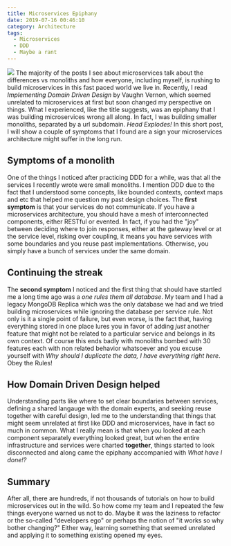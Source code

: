```yaml
---
title: Microservices Epiphany
date: 2019-07-16 00:46:10
category: Architecture
tags: 
  - Microservices
  - DDD
  - Maybe a rant
---
```

![](./what.jpg)
The majority of the posts I see about microservices talk about the differences vs monoliths and how everyone, including myself, is rushing to build microservices in this fast paced world we live in. Recently, I read *Implementing Domain Driven Design* by Vaughn Vernon, which seemed unrelated to microservices at first but soon changed my perspective on things. What I experienced, like the title suggests, was an epiphany that I was building microservices wrong all along. In fact, I was building smaller monoliths, separated by a url subdomain. *Head Explodes!* In this short post, I will show a couple of symptoms that I found are a sign your microservices architecture might suffer in the long run.

## Symptoms of a monolith
One of the things I noticed after practicing DDD for a while, was that all the services I recently wrote were small monoliths. I mention DDD due to the fact that I understood some concepts, like bounded contexts, context maps and etc that helped me question my past design choices. The **first symptom** is that your services do not communicate. If you have a microservices architecture, you should have a mesh of interconnected components, either RESTful or evented. In fact, if you had the "joy" between deciding where to join responses, either at the gateway level or at the service level, risking over coupling, it means you have services with some boundaries and you reuse past implementations. Otherwise, you simply have a bunch of services under the same domain.

## Continuing the streak
The **second symptom** I noticed and the first thing that should have startled me a long time ago was a *one rules them all database*. My team and I had a legacy MongoDB Replica which was the only database we had and we tried building microservices while ignoring the database per service rule. Not only is it a single point of failure, but even worse, is the fact that, having everything stored in one place lures you in favor of adding *just* another feature that might not be related to a particular service and belongs in its own context. Of course this ends badly with monoliths bombed with 30 features each with non related behavior whatsoever and you excuse yourself with *Why should I duplicate the data, I have everything right here*. Obey the Rules!

## How Domain Driven Design helped
Understanding parts like where to set clear boundaries between services, defining a shared langauge with the domain experts, and seeking reuse together with careful design, led me to the understanding that things that might seem unrelated at first like DDD and microservices, have in fact so much in common. What I really mean is that when you looked at each component separately everything looked great, but when the entire infrastructure and services were charted **together**, things started to look disconnected and along came the epiphany accompanied with *What have I done!?*

## Summary
After all, there are hundreds, if not thousands of tutorials on how to build microservices out in the wild. So how come my team and I repeated the few things everyone warned us not to do. Maybe it was the laziness to refactor or the so-called "developers ego" or perhaps the notion of "it works so why bother changing?" Either way, learning something that seemed unrelated and applying it to something existing opened my eyes.